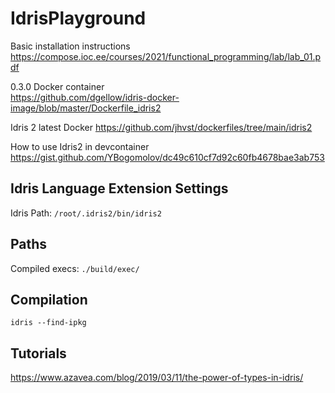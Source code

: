 # IdrisPlayground

Basic installation instructions https://compose.ioc.ee/courses/2021/functional_programming/lab/lab_01.pdf

0.3.0 Docker container  
https://github.com/dgellow/idris-docker-image/blob/master/Dockerfile_idris2

Idris 2 latest Docker 
https://github.com/jhvst/dockerfiles/tree/main/idris2

How to use Idris2 in devcontainer  
https://gist.github.com/YBogomolov/dc49c610cf7d92c60fb4678bae3ab753

## Idris Language Extension Settings

Idris Path: `/root/.idris2/bin/idris2`  

## Paths

Compiled execs: `./build/exec/` 

## Compilation

```
idris --find-ipkg
```

## Tutorials

https://www.azavea.com/blog/2019/03/11/the-power-of-types-in-idris/

